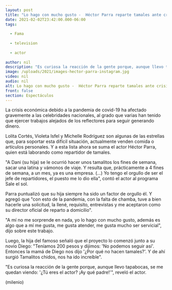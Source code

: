 ```yaml
---
layout: post
title: "Lo hago con mucho gusto -  Héctor Parra reparte tamales ante crisis económica por la pandemia"
date: 2021-02-02T23:42:00.000-06:00
tags:
  
  - Fama
  
  - television
  
  - actor
  
author: nil
description: "Es curiosa la reacción de la gente porque, aunque llevo tapabocas, se me quedan viendo: '¿Tú eres el actor?', reveló el famoso. "
image: /uploads/2021/images-hector-parra-instagram.jpg
video: nil
audio: nil
alt: Lo hago con mucho gusto -  Héctor Parra reparte tamales ante crisis económica por la pandemia
front: false
section: Espectáculos
---
```


La crisis económica debido a la pandemia de covid-19 ha afectado gravemente a las celebridades nacionales, al grado que varias han tenido que ejercer trabajos alejados de los reflectores para seguir generando dinero.  

Lolita Cortés, Violeta Isfel y Michelle Rodríguez son algunas de las estrellas que, para soportar esta difícil situación, actualmente venden comida o artículos personales. Y a esta lista ahora se suma el actor Héctor Parra, quien está laborando como repartidor de tamales. 

"A Dani (su hija) se le ocurrió hacer unos tamalitos los fines de semana, sacar una latina y vámonos de viaje. Y  resulta que, prácticamente a 4 fines de semana, a un mes, ya es una empresa. (...) Yo tengo el orgullo de ser el jefe de repartidores, el puesto me lo dio ella", contó el actor al programa Sale el sol. 

Parra puntualizó que su hija siempre ha sido un factor de orgullo él. Y agregó que "con esto de la pandemia, con la falta de chamba, tuve a bien hacerle una solicitud, la llené, requisito, entrevistas y me aceptaron como su director oficial de reparto a domicilio". 

"A mí no me sorprende en nada, yo lo hago con mucho gusto, además es algo que a mí me gusta, me gusta atender, me gusta mucho ser servicial", dijo sobre este trabajo. 

Luego, la hija del famoso señaló que el proyecto lo comenzó junto a su novio Diego: "Teníamos 200 pesos y  dijimos: 'No podemos seguir así'. Entonces la mamá de Diego nos dijo '¿Por qué no hacen tamales?'. Y de ahí surgió Tamalitos chidos, nos ha ido increíble".  

"Es curiosa la reacción de la gente porque, aunque llevo tapabocas, se me quedan viendo: '¿Tú eres el actor? ¡Ay qué padre!'", reveló el actor. 

(milenio)